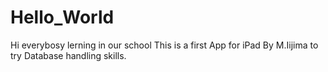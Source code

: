 # Hello_World
Hi everybosy lerning in our school
This is a first App for iPad By M.Iijima to try Database handling skills.
